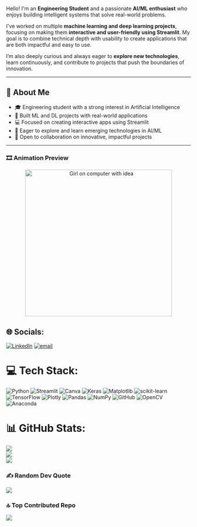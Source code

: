 Hello! I'm an **Engineering Student** and a passionate **AI/ML enthusiast** who enjoys building intelligent systems that solve real-world problems.

I've worked on multiple **machine learning and deep learning projects**, focusing on making them **interactive and user-friendly using Streamlit**. My goal is to combine technical depth with usability to create applications that are both impactful and easy to use.

I’m also deeply curious and always eager to **explore new technologies**, learn continuously, and contribute to projects that push the boundaries of innovation.

---

## 💫 About Me

- 🎓 Engineering student with a strong interest in Artificial Intelligence  
- 🤖 Built ML and DL projects with real-world applications  
- 💻 Focused on creating interactive apps using Streamlit  
- 🚀 Eager to explore and learn emerging technologies in AI/ML  
- 🤝 Open to collaboration on innovative, impactful projects  

---

### 🎞️ Animation Preview

<p align="center">
  <img src="https://github.com/GarimaSharma75/GarimaSharma75/assets/100865123/7115ae1c-1a62-45fc-a347-12c063d72ffb" alt="Girl on computer with idea" width="400px"/>
</p>


## 🌐 Socials:
[![LinkedIn](https://img.shields.io/badge/LinkedIn-%230077B5.svg?logo=linkedin&logoColor=white)](https://linkedin.com/in/linkedin.com/in/garima-sharma-4610a8293) [![email](https://img.shields.io/badge/Email-D14836?logo=gmail&logoColor=white)](mailto:garimasharmapv@gmail.com) 

# 💻 Tech Stack:
![Python](https://img.shields.io/badge/python-3670A0?style=for-the-badge&logo=python&logoColor=ffdd54) ![Streamlit](https://img.shields.io/badge/Streamlit-%23FE4B4B.svg?style=for-the-badge&logo=streamlit&logoColor=white) ![Canva](https://img.shields.io/badge/Canva-%2300C4CC.svg?style=for-the-badge&logo=Canva&logoColor=white) ![Keras](https://img.shields.io/badge/Keras-%23D00000.svg?style=for-the-badge&logo=Keras&logoColor=white) ![Matplotlib](https://img.shields.io/badge/Matplotlib-%23ffffff.svg?style=for-the-badge&logo=Matplotlib&logoColor=black) ![scikit-learn](https://img.shields.io/badge/scikit--learn-%23F7931E.svg?style=for-the-badge&logo=scikit-learn&logoColor=white) ![TensorFlow](https://img.shields.io/badge/TensorFlow-%23FF6F00.svg?style=for-the-badge&logo=TensorFlow&logoColor=white) ![Plotly](https://img.shields.io/badge/Plotly-%233F4F75.svg?style=for-the-badge&logo=plotly&logoColor=white) ![Pandas](https://img.shields.io/badge/pandas-%23150458.svg?style=for-the-badge&logo=pandas&logoColor=white) ![NumPy](https://img.shields.io/badge/numpy-%23013243.svg?style=for-the-badge&logo=numpy&logoColor=white) ![GitHub](https://img.shields.io/badge/github-%23121011.svg?style=for-the-badge&logo=github&logoColor=white) ![OpenCV](https://img.shields.io/badge/opencv-%23white.svg?style=for-the-badge&logo=opencv&logoColor=white) ![Anaconda](https://img.shields.io/badge/Anaconda-%2344A833.svg?style=for-the-badge&logo=anaconda&logoColor=white)
# 📊 GitHub Stats:
![](https://github-readme-stats.vercel.app/api?username=GarimaSharma75&theme=tokyonight&hide_border=true&include_all_commits=false&count_private=false)<br/>
![](https://nirzak-streak-stats.vercel.app/?user=GarimaSharma75&theme=tokyonight&hide_border=true)<br/>
![](https://github-readme-stats.vercel.app/api/top-langs/?username=GarimaSharma75&theme=tokyonight&hide_border=true&include_all_commits=false&count_private=false&layout=compact)

### ✍️ Random Dev Quote
![](https://quotes-github-readme.vercel.app/api?type=horizontal&theme=tokyonight)

### 🔝 Top Contributed Repo
![](https://github-contributor-stats.vercel.app/api?username=GarimaSharma75&limit=5&theme=tokyonight&combine_all_yearly_contributions=true)

<!-- Proudly created with GPRM ( https://gprm.itsvg.in ) -->
